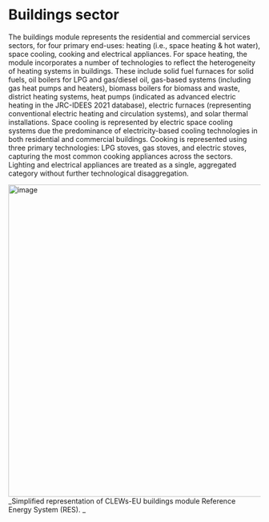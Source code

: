 # Buildings sector
The buildings module represents the residential and commercial services sectors, for four primary end-uses: heating (i.e., space heating & hot water), space cooling, cooking and electrical appliances. 
For space heating, the module incorporates a number of technologies to reflect the heterogeneity of heating systems in buildings. These include solid fuel furnaces for solid fuels, oil boilers for LPG and gas/diesel oil, gas-based systems (including gas heat pumps and heaters), biomass boilers for biomass and waste, district heating systems, heat pumps (indicated as advanced electric heating in the JRC-IDEES 2021 database), electric furnaces (representing conventional electric heating and circulation systems), and solar thermal installations.
Space cooling is represented by electric space cooling systems due the predominance of electricity-based cooling technologies in both residential and commercial buildings. Cooking is represented using three primary technologies: LPG stoves, gas stoves, and electric stoves, capturing the most common cooking appliances across the sectors. Lighting and electrical appliances are treated as a single, aggregated category without further technological disaggregation. 

<img width="1079" height="623" alt="image" src="https://github.com/user-attachments/assets/95e7eb59-95f3-429a-bffd-1e0f0a1d3be5" />
_Simplified representation of CLEWs-EU buildings module Reference Energy System (RES).
_

